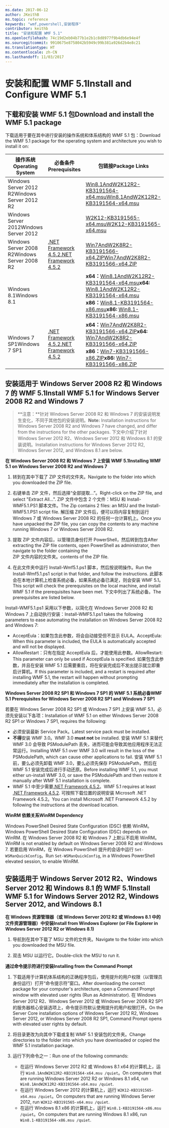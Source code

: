 ```yaml
---
ms.date: 2017-06-12
author: JKeithB
ms.topic: reference
keywords: "wmf,powershell,安装程序"
contributor: keithb
title: "安装和配置 WMF 5.1"
ms.openlocfilehash: 74c19d2eb04b77b1e2b1c8d8977f9b4db6e94e4f
ms.sourcegitcommit: 9910675e8758042b5949c99b381a926d2b4e8c21
ms.translationtype: HT
ms.contentlocale: zh-CN
ms.lasthandoff: 11/03/2017
---
```

# <a name="install-and-configure-wmf-51"></a><span data-ttu-id="ac268-103">安装和配置 WMF 5.1</span><span class="sxs-lookup"><span data-stu-id="ac268-103">Install and Configure WMF 5.1</span></span> #


## <a name="download-and-install-the-wmf-51-package"></a><span data-ttu-id="ac268-104">下载和安装 WMF 5.1 包</span><span class="sxs-lookup"><span data-stu-id="ac268-104">Download and install the WMF 5.1 package</span></span>

<span data-ttu-id="ac268-105">下载适用于要在其中进行安装的操作系统和体系结构的 WMF 5.1 包：</span><span class="sxs-lookup"><span data-stu-id="ac268-105">Download the WMF 5.1 package for the operating system and architecture you wish to install it on:</span></span>

| <span data-ttu-id="ac268-106">操作系统</span><span class="sxs-lookup"><span data-stu-id="ac268-106">Operating System</span></span>       | <span data-ttu-id="ac268-107">必备条件</span><span class="sxs-lookup"><span data-stu-id="ac268-107">Prerequisites</span></span>       | <span data-ttu-id="ac268-108">包链接</span><span class="sxs-lookup"><span data-stu-id="ac268-108">Package Links</span></span>             |
|------------------------|---------------------|---------------------------|
| <span data-ttu-id="ac268-109">Windows Server 2012 R2</span><span class="sxs-lookup"><span data-stu-id="ac268-109">Windows Server 2012 R2</span></span> | | [<span data-ttu-id="ac268-110">Win8.1AndW2K12R2-KB3191564-x64.msu</span><span class="sxs-lookup"><span data-stu-id="ac268-110">Win8.1AndW2K12R2-KB3191564-x64.msu</span></span>](https://go.microsoft.com/fwlink/?linkid=839516)|
| <span data-ttu-id="ac268-111">Windows Server 2012</span><span class="sxs-lookup"><span data-stu-id="ac268-111">Windows Server 2012</span></span>    | | [<span data-ttu-id="ac268-112">W2K12-KB3191565-x64.msu</span><span class="sxs-lookup"><span data-stu-id="ac268-112">W2K12-KB3191565-x64.msu</span></span>](https://go.microsoft.com/fwlink/?linkid=839513)|
| <span data-ttu-id="ac268-113">Windows Server 2008 R2</span><span class="sxs-lookup"><span data-stu-id="ac268-113">Windows Server 2008 R2</span></span> | [<span data-ttu-id="ac268-114">.NET Framework 4.5.2</span><span class="sxs-lookup"><span data-stu-id="ac268-114">.NET Framework 4.5.2</span></span>](https://www.microsoft.com/en-ca/download/details.aspx?id=42642) | [<span data-ttu-id="ac268-115">Win7AndW2K8R2-KB3191566-x64.ZIP</span><span class="sxs-lookup"><span data-stu-id="ac268-115">Win7AndW2K8R2-KB3191566-x64.ZIP</span></span>](https://go.microsoft.com/fwlink/?linkid=839523) | 
| <span data-ttu-id="ac268-116">Windows 8.1</span><span class="sxs-lookup"><span data-stu-id="ac268-116">Windows 8.1</span></span>            |  | <span data-ttu-id="ac268-117">**x64：**[Win8.1AndW2K12R2-KB3191564-x64.msu](https://go.microsoft.com/fwlink/?linkid=839516)</span><span class="sxs-lookup"><span data-stu-id="ac268-117">**x64:** [Win8.1AndW2K12R2-KB3191564-x64.msu](https://go.microsoft.com/fwlink/?linkid=839516)</span></span> </br> <span data-ttu-id="ac268-118">**x86：**[Win8.1-KB3191564-x86.msu](https://go.microsoft.com/fwlink/?linkid=839521)</span><span class="sxs-lookup"><span data-stu-id="ac268-118">**x86:** [Win8.1-KB3191564-x86.msu](https://go.microsoft.com/fwlink/?linkid=839521)</span></span> |
| <span data-ttu-id="ac268-119">Windows 7 SP1</span><span class="sxs-lookup"><span data-stu-id="ac268-119">Windows 7 SP1</span></span>          | [<span data-ttu-id="ac268-120">.NET Framework 4.5.2</span><span class="sxs-lookup"><span data-stu-id="ac268-120">.NET Framework 4.5.2</span></span>](https://www.microsoft.com/en-ca/download/details.aspx?id=42642) | <span data-ttu-id="ac268-121">**x64：**[Win7AndW2K8R2-KB3191566-x64.ZIP](https://go.microsoft.com/fwlink/?linkid=839523)</span><span class="sxs-lookup"><span data-stu-id="ac268-121">**x64:** [Win7AndW2K8R2-KB3191566-x64.ZIP](https://go.microsoft.com/fwlink/?linkid=839523)</span></span> </br> <span data-ttu-id="ac268-122">**x86：**[Win7-KB3191566-x86.ZIP](https://go.microsoft.com/fwlink/?linkid=839522)</span><span class="sxs-lookup"><span data-stu-id="ac268-122">**x86:** [Win7-KB3191566-x86.ZIP](https://go.microsoft.com/fwlink/?linkid=839522)</span></span>



## <a name="install-wmf-51-for-windows-server-2008-r2-and-windows-7"></a><span data-ttu-id="ac268-123">安装适用于 Windows Server 2008 R2 和 Windows 7 的 WMF 5.1</span><span class="sxs-lookup"><span data-stu-id="ac268-123">Install WMF 5.1 for Windows Server 2008 R2 and Windows 7</span></span>

> <span data-ttu-id="ac268-124">**注意：**针对 Windows Server 2008 R2 和 Windows 7 的安装说明发生变化，不同于其他包的安装说明。</span><span class="sxs-lookup"><span data-stu-id="ac268-124">**Note:** Installation instructions for Windows Server 2008 R2 and Windows 7 have changed, and differ from the instructions for the other packages.</span></span> <span data-ttu-id="ac268-125">下文中介绍了针对 Windows Server 2012 R2、Windows Server 2012 和 Windows 8.1 的安装说明。</span><span class="sxs-lookup"><span data-stu-id="ac268-125">Installation instructions for Windows Server 2012 R2, Windows Server 2012, and Windows 8.1 are below.</span></span>

<span data-ttu-id="ac268-126">**在 Windows Server 2008 R2 和 Windows 7 上安装 WMF 5.1**</span><span class="sxs-lookup"><span data-stu-id="ac268-126">**Installing WMF 5.1 on Windows Server 2008 R2 and Windows 7**</span></span>

1. <span data-ttu-id="ac268-127">转到在其中下载了 ZIP 文件的文件夹。</span><span class="sxs-lookup"><span data-stu-id="ac268-127">Navigate to the folder into which you downloaded the ZIP file.</span></span> 

2. <span data-ttu-id="ac268-128">右键单击 ZIP 文件，然后选择“全部提取...”。</span><span class="sxs-lookup"><span data-stu-id="ac268-128">Right-click on the ZIP file, and select "Extract All...".</span></span> <span data-ttu-id="ac268-129">ZIP 文件中包含 2 个文件：MSU 和 Install-WMF5.1.PS1 脚本文件。</span><span class="sxs-lookup"><span data-stu-id="ac268-129">The Zip contains 2 files: an MSU and the Install-WMF5.1.PS1 script file.</span></span> <span data-ttu-id="ac268-130">解压缩 ZIP 文件后，便可以将内容复制到运行 Windows 7 或 Windows Server 2008 R2 的任何一台计算机上。</span><span class="sxs-lookup"><span data-stu-id="ac268-130">Once you have unpacked the ZIP file, you can copy the contents to any machine running Windows 7 or Windows Server 2008 R2.</span></span>  

3. <span data-ttu-id="ac268-131">提取 ZIP 文件内容后，以管理员身份打开 PowerShell，然后转到包含</span><span class="sxs-lookup"><span data-stu-id="ac268-131">After extracting the ZIP file contents, open PowerShell as administrator, then navigate to the folder containing the</span></span>  
<span data-ttu-id="ac268-132">ZIP 文件内容的文件夹。</span><span class="sxs-lookup"><span data-stu-id="ac268-132">contents of the ZIP file.</span></span> 

4. <span data-ttu-id="ac268-133">在此文件夹中运行 Install-Wmf5.1.ps1 脚本，然后按说明操作。</span><span class="sxs-lookup"><span data-stu-id="ac268-133">Run the Install-Wmf5.1.ps1 script in that folder, and follow the instructions.</span></span> <span data-ttu-id="ac268-134">此脚本会在本地计算机上检查系统必备，如果系统必备已满足，则会安装 WMF 5.1。</span><span class="sxs-lookup"><span data-stu-id="ac268-134">This script will check the prerequisites on the local machine, and install WMF 5.1 if the prerequisites have been met.</span></span> <span data-ttu-id="ac268-135">下文中列出了系统必备。</span><span class="sxs-lookup"><span data-stu-id="ac268-135">The prerequisites are listed below.</span></span> 

<span data-ttu-id="ac268-136">Install-WMF5.1.ps1 采用以下参数，以简化在 Windows Server 2008 R2 和 Windows 7 上自动执行安装：</span><span class="sxs-lookup"><span data-stu-id="ac268-136">Install-WMF5.1.ps1 takes the following parameters to ease automating the installation on Windows Server 2008 R2 and Windows 7:</span></span>

- <span data-ttu-id="ac268-137">AcceptEula：如果包含此参数，将会自动接受但不显示 EULA。</span><span class="sxs-lookup"><span data-stu-id="ac268-137">AcceptEula: When this parameter is included, the EULA is automatically accepted and will not be displayed.</span></span>
- <span data-ttu-id="ac268-138">AllowRestart：只有在指定 AcceptEula 后，才能使用此参数。</span><span class="sxs-lookup"><span data-stu-id="ac268-138">AllowRestart: This parameter can only be used if AcceptEula is specified.</span></span> <span data-ttu-id="ac268-139">如果包含此参数，并且在安装 WMF 5.1 后需要重启，将在安装完成后不发出提示就立即重启计算机。</span><span class="sxs-lookup"><span data-stu-id="ac268-139">If this parameter is included, and a restart is required after installing WMF 5.1, the restart will happen without prompting immediately after the installation is completed.</span></span> 

<span data-ttu-id="ac268-140">**Windows Server 2008 R2 SP1 和 Windows 7 SP1 的 WMF 5.1 系统必备**</span><span class="sxs-lookup"><span data-stu-id="ac268-140">**WMF 5.1 Prerequisites for Windows Server 2008 R2 SP1 and Windows 7 SP1**</span></span>

<span data-ttu-id="ac268-141">若要在 Windows Server 2008 R2 SP1 或 Windows 7 SP1 上安装 WMF 5.1，必须先安装以下各项：</span><span class="sxs-lookup"><span data-stu-id="ac268-141">Installation of WMF 5.1 on either Windows Server 2008 R2 SP1 or Windows 7 SP1, requires the following:</span></span>
- <span data-ttu-id="ac268-142">必须安装最新 Service Pack。</span><span class="sxs-lookup"><span data-stu-id="ac268-142">Latest service pack must be installed.</span></span>
- <span data-ttu-id="ac268-143">**不得**安装 WMF 3.0。</span><span class="sxs-lookup"><span data-stu-id="ac268-143">WMF 3.0 **must not** be installed.</span></span> <span data-ttu-id="ac268-144">安装 WMF 5.1 来替代 WMF 3.0 会导致 PSModulePath 丢失，进而可能会导致其他应用程序无法正常运行。</span><span class="sxs-lookup"><span data-stu-id="ac268-144">Installing WMF 5.1 over WMF 3.0 will result in the loss of the PSModulePath, which can cause other applications to fail.</span></span> <span data-ttu-id="ac268-145">安装 WMF 5.1 前，要么必须先卸载 WMF 3.0，要么必须先保存 PSModulePath，然后在 WMF 5.1 安装完成后进行手动还原。</span><span class="sxs-lookup"><span data-stu-id="ac268-145">Before installing WMF 5.1, you must either un-install WMF 3.0, or save the PSModulePath and then restore it manually after WMF 5.1 installation is complete.</span></span> 
- <span data-ttu-id="ac268-146">WMF 5.1 中至少需要[.NET Framework 4.5.2](https://www.microsoft.com/en-ca/download/details.aspx?id=42642)。</span><span class="sxs-lookup"><span data-stu-id="ac268-146">WMF 5.1 requires at least [.NET Framework 4.5.2](https://www.microsoft.com/en-ca/download/details.aspx?id=42642).</span></span>
<span data-ttu-id="ac268-147">可按照下载位置的说明安装 Microsoft .NET Framework 4.5.2。</span><span class="sxs-lookup"><span data-stu-id="ac268-147">You can install Microsoft .NET Framework 4.5.2 by following the instructions at the download location.</span></span>

<span data-ttu-id="ac268-148">**WinRM 依赖关系**</span><span class="sxs-lookup"><span data-stu-id="ac268-148">**WinRM Dependency**</span></span> 

<span data-ttu-id="ac268-149">Windows PowerShell Desired State Configuration (DSC) 依赖 WinRM。</span><span class="sxs-lookup"><span data-stu-id="ac268-149">Windows PowerShell Desired State Configuration (DSC) depends on WinRM.</span></span> <span data-ttu-id="ac268-150">在 Windows Server 2008 R2 和 Windows 7 上默认不启用 WinRM。</span><span class="sxs-lookup"><span data-stu-id="ac268-150">WinRM is not enabled by default on Windows Server 2008 R2 and Windows 7.</span></span> <span data-ttu-id="ac268-151">若要启用 WinRM，在 Windows PowerShell 提升的会话中运行 `Set-WSManQuickConfig`。</span><span class="sxs-lookup"><span data-stu-id="ac268-151">Run `Set-WSManQuickConfig`, in a Windows PowerShell elevated session, to enable WinRM.</span></span>


## <a name="install-wmf-51-for-windows-server-2012-r2-windows-server-2012-and-windows-81"></a><span data-ttu-id="ac268-152">安装适用于 Windows Server 2012 R2、Windows Server 2012 和 Windows 8.1 的 WMF 5.1</span><span class="sxs-lookup"><span data-stu-id="ac268-152">Install WMF 5.1 for Windows Server 2012 R2, Windows Server 2012, and Windows 8.1</span></span>
<span data-ttu-id="ac268-153">**在 Windows 资源管理器（或 Windows Server 2012 R2 或 Windows 8.1 中的文件资源管理器）中安装**</span><span class="sxs-lookup"><span data-stu-id="ac268-153">**Install from Windows Explorer (or File Explorer in Windows Server 2012 R2 or Windows 8.1)**</span></span>

1. <span data-ttu-id="ac268-154">导航到在其中下载了 MSU 文件的文件夹。</span><span class="sxs-lookup"><span data-stu-id="ac268-154">Navigate to the folder into which you downloaded the MSU file.</span></span>

2. <span data-ttu-id="ac268-155">双击 MSU 以运行它。</span><span class="sxs-lookup"><span data-stu-id="ac268-155">Double-click the MSU to run it.</span></span>

<span data-ttu-id="ac268-156">**通过命令提示符进行安装**</span><span class="sxs-lookup"><span data-stu-id="ac268-156">**Installing from the Command Prompt**</span></span>

1. <span data-ttu-id="ac268-157">下载适用于计算机体系结构的正确程序包后，使用提升的用户权限（以管理员身份运行）打开“命令提示符”窗口。</span><span class="sxs-lookup"><span data-stu-id="ac268-157">After downloading the correct package for your computer's architecture, open a Command Prompt window with elevated user rights (Run as Administrator).</span></span> <span data-ttu-id="ac268-158">在 Windows Server 2012 R2、Windows Server 2012 或 Windows Server 2008 R2 SP1 的服务器核心安装选项上，命令提示符默认使用提升的用户权限打开。</span><span class="sxs-lookup"><span data-stu-id="ac268-158">On the Server Core installation options of Windows Server 2012 R2, Windows Server 2012, or Windows Server 2008 R2 SP1, Command Prompt opens with elevated user rights by default.</span></span>

2. <span data-ttu-id="ac268-159">将目录更改为向其中下载或复制 WMF 5.1 安装包的文件夹。</span><span class="sxs-lookup"><span data-stu-id="ac268-159">Change directories to the folder into which you have downloaded or copied the WMF 5.1 installation package.</span></span>

3. <span data-ttu-id="ac268-160">运行下列命令之一：</span><span class="sxs-lookup"><span data-stu-id="ac268-160">Run one of the following commands:</span></span>
    - <span data-ttu-id="ac268-161">在运行 Windows Server 2012 R2 或 Windows 8.1 x64 的计算机上，运行 `Win8.1AndW2K12R2-KB3191564-x64.msu /quiet`。</span><span class="sxs-lookup"><span data-stu-id="ac268-161">On computers that are running Windows Server 2012 R2 or Windows 8.1 x64, run `Win8.1AndW2K12R2-KB3191564-x64.msu /quiet`.</span></span>
    - <span data-ttu-id="ac268-162">在运行 Windows Server 2012 的计算机上，运行 `W2K12-KB3191565-x64.msu /quiet`。</span><span class="sxs-lookup"><span data-stu-id="ac268-162">On computers that are running Windows Server 2012, run `W2K12-KB3191565-x64.msu /quiet`.</span></span>
    - <span data-ttu-id="ac268-163">在运行 Windows 8.1 x86 的计算机上，运行 `Win8.1-KB3191564-x86.msu /quiet`。</span><span class="sxs-lookup"><span data-stu-id="ac268-163">On computers that are running Windows 8.1 x86, run `Win8.1-KB3191564-x86.msu /quiet`.</span></span>
    
